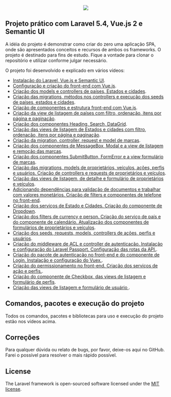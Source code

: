 <p align="center"><img src="https://laravel.com/assets/img/components/logo-laravel.svg"></p>

## Projeto prático com Laravel 5.4, Vue.js 2 e Semantic UI

A idéia do projeto é demonstrar como criar do zero uma aplicação SPA, onde são apresentados conceitos e recursos de ambos os frameworks. O projeto é destinado para fins de estudo. Fique a vontade para clonar o repositório e utilizar conforme julgar necessário.

O projeto foi desenvolvido e explicado em vários vídeos:

- [Instalação do Laravel, Vue.js e Semantic UI](https://www.youtube.com/watch?v=jMO9KYktU-s).
- [Configuração e criação do front-end com Vue.js](https://www.youtube.com/watch?v=mEvaJ7R1fbI).
- [Criação dos models e controllers de países, Estados e cidades](https://www.youtube.com/watch?v=bXUsKabqRFE).
- [Criação das migrations, métodos nos controllers e execução dos seeds de países, estados e cidades](https://www.youtube.com/watch?v=QCl59YWyWTk).
- [Criação de componentes e estrutura front-end com Vue.js](https://www.youtube.com/watch?v=SU8WuG5IvHI).
- [Criação da view de listagem de países com filtro, ordenação, itens por página e paginação](https://www.youtube.com/watch?v=Zu_eBEIzx6U).
- [Criação dos componentes Heading, Search, DataGrid](https://www.youtube.com/watch?v=heRzF794Q7E).
- [Criação das views de listagem de Estados e cidades com filtro, ordenação, itens por página e paginação](https://www.youtube.com/watch?v=YVdA5g_VxqU).
- [Criação da migration, controller, request e model de marcas](https://www.youtube.com/watch?v=U4aJgYdR72Q).
- [Criação dos componentes de MessageBox, Modal e a view de listagem e remoção das marcas](https://www.youtube.com/watch?v=zNhdAtPn2iY).
- [Criação dos componentes SubmitButton, FormError e a view formulário de marcas](https://www.youtube.com/watch?v=HkZmQb6t3vI).
- [Criação das migrations, models de proprietários, veículos, ações, perfis e usuários. Criação de controllers e requests de proprietários e veículos](https://www.youtube.com/watch?v=r4c0bV_IGoo).
- [Criação das views de listagem, de detalhe e formulário de proprietários e veículos](https://www.youtube.com/watch?v=xFIq7IhGxoQ).
- [Adicionando dependências para validação de documentos e trabalhar com valores monetários. Criação de filters e componentes de telefone no front-end](https://www.youtube.com/watch?v=houmGVT7Lg0).
- [Criação dos serviços de Estado e Cidades. Criação do componente de Dropdown](https://www.youtube.com/watch?v=Tu1vdV0dbnM).
- [Criação dos filters de currency e person. Criação do serviço de país e do componente de calendário. Atualização dos componentes de formulários de proprietários e veículos](https://www.youtube.com/watch?v=bL-6ghD4WKc).
- [Criação dos seeds, requests, models, controllers de ações, perfis e usuários](https://www.youtube.com/watch?v=Hy31oMkN694).
- [Criação do middleware de ACL e controller de autenticação. Instalação e configuração do Laravel Passport. Configuração das rotas da API.](https://www.youtube.com/watch?v=ZZxb6gMsU_k).
- [Criação do pacote de autenticação no front-end e do componente de Login. Instalação e configuração do Vuex.](https://www.youtube.com/watch?v=2UHicFegueI).
- [Criação do permissionamento no front-end. Criação dos serviços de ação e perfis.](https://www.youtube.com/watch?v=sBjUQY_bjhY).
- [Criação do componente de Checkbox, das views de listagem e formulário de perfis](https://www.youtube.com/watch?v=lHUymAEPCvg).
- [Criação das views de listagem e formulário de usuário ](https://www.youtube.com/watch?v=RmwAFoYWiak).

## Comandos, pacotes e execução do projeto

Todos os comandos, pacotes e bibliotecas para uso e execução do projeto estão nos vídeos acima.

## Correções

Para qualquer dúvida ou relato de bugs, por favor, deixe-os aqui no GitHub. Farei o possível para resolver o mais rápido possível.

## License

The Laravel framework is open-sourced software licensed under the [MIT license](http://opensource.org/licenses/MIT).
